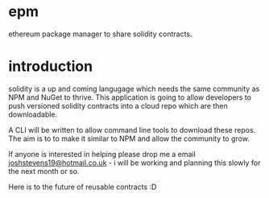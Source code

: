 # epm
ethereum package manager to share solidity contracts.

# introduction

solidity is a up and coming langugage which needs the same community as NPM and NuGet to thrive. This application is going to allow developers to push versioned solidity contracts into a cloud repo which are then downloadable. 

A CLI will be written to allow command line tools to download these repos. The aim is to to make it similar to NPM and allow the community to grow. 

If anyone is interested in helping please drop me a email joshstevens19@hotmail.co.uk - i will be working and planning this slowly for the next month or so. 

Here is to the future of reusable contracts :D 

